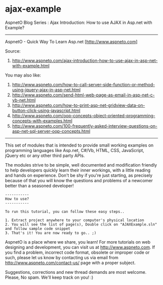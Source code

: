 # ajax-example
AspnetO Blog Series : Ajax Introduction: How to use AJAX in Asp.net with Example?

------------------------------------------------------------------------------------
AspnetO - Quick Way To Learn Asp.net [http://www.aspneto.com]

Source:
1. http://www.aspneto.com/ajax-introduction-how-to-use-ajax-in-asp-net-with-example.html

You may also like:
1. http://www.aspneto.com/how-to-call-server-side-function-or-method-using-jquery-ajax-in-asp-net.html
2. http://www.aspneto.com/send-html-web-page-as-email-in-asp-net-c-vb-net.html
3. http://www.aspneto.com/how-to-print-asp-net-gridview-data-on-button-click-using-javascript.html
4. http://www.aspneto.com/oop-concepts-object-oriented-programming-concepts-with-examples.html
5. http://www.aspneto.com/100-frequently-asked-interview-questions-on-asp-net-sql-server-oop-concepts.html
------------------------------------------------------------------------------------

This set of modules that is intended to provide small working examples on programming languages like Asp.net, C#/Vb, HTML, CSS, JavaScript, jQuery etc or any other third party APIs.

The modules strive to be simple, well documented and modification friendly to help developers quickly learn their inner workings, with a little reading and hands on experience. Don't be shy if you're just starting, as precisely because of that you will know the questions and problems of a newcomer better than a seasoned developer!

	-----------
	How to use?
	-----------

	To run this tutorial, you can follow these easy steps..

	1. Extract project anywhere to your computer's physical location
	2. You will see the list of page(s), Double click on "AJAXExample.sln" and follow sample code snippet
	3. That's it! You are now ready to go.. ;)

AspnetO is a place where we share, you learn! For more tutorials on web designing and development, you can visit us at http://www.aspneto.com. If you find a problem, incorrect code format, obsolete or improper code or such, please let us know by contacting us via email from http://www.aspneto.com/contact-us/ page with a proper subject.

Suggestions, corrections and new thread demands are most welcome. Please, No spam. We'll keep track on you! :)
